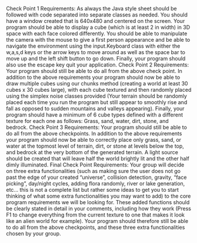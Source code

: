 Check Point 1 Requirements:
    As always the Java style sheet should be followed with code separated into separate classes as needed.
    You should have a window created that is 640x480 and centered on the screen. Your program should be
    able to display a cube (which is at least 2 in width) in 3D space with each face colored differently. You
    should be able to manipulate the camera with the mouse to give a first person appearance and be able to
    navigate the environment using the input.Keyboard class with either the w,a,s,d keys or the arrow keys
    to move around as well as the space bar to move up and the left shift button to go down. Finally, your
    program should also use the escape key quit your application.
Check Point 2 Requirements:
    Your program should still be able to do all from the above check point. In addition to the above
    requirements your program should now be able to draw multiple cubes using our chunks method
    (creating a world at least 30 cubes x 30 cubes large), with each cube textured and then randomly placed
    using the simplex noise classes provided (Your terrain should be randomly placed each time you run the
    program but still appear to smoothly rise and fall as opposed to sudden mountains and valleys
    appearing). Finally, your program should have a minimum of 6 cube types defined with a different
    texture for each one as follows: Grass, sand, water, dirt, stone, and bedrock.
Check Point 3 Requirements:
    Your program should still be able to do all from the above checkpoints. In addition to the above
    requirements your program should now be able to correctly place only grass, sand, or water at the
    topmost level of terrain, dirt, or stone at levels below the top, and bedrock at the very bottom of the
    generated terrain. A light source should be created that will leave half the world brightly lit and the other
    half dimly illuminated.
    Final Check Point Requirements:
    Your group will decide on three extra functionalities (such as making sure the user does not go past the
    edge of your created “universe”, collision detection, gravity, “face picking”, day/night cycles, adding
    flora randomly, river or lake generation, etc... this is not a complete list but rather some ideas to get you
    to start thinking of what some extra functionalities you may want to add) to the core program
    requirements we will be looking for. These added functions should be clearly stated in detail in your
    comments, including how they work (Press F1 to change everything from the current texture to one that
    makes it look like an alien world for example). Your program should therefore still be able to do all
    from the above checkpoints, and these three extra functionalities chosen by your group.
